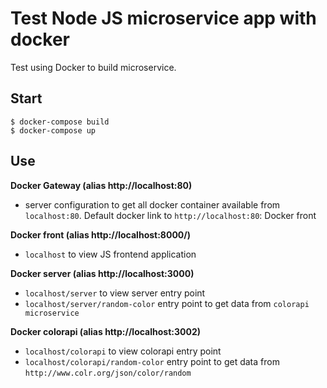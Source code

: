 # Test Node JS microservice app with docker
Test using Docker to build microservice.

## Start
```
$ docker-compose build
$ docker-compose up
```


## Use

<b>Docker Gateway (alias http://localhost:80)</b>
- server configuration to get all docker container available from `localhost:80`. Default docker link to `http://localhost:80`: Docker front

<b>Docker front (alias http://localhost:8000/)</b>
- `localhost` to view JS frontend application

<b>Docker server (alias http://localhost:3000)</b>
- `localhost/server` to view server entry point
- `localhost/server/random-color` entry point to get data from `colorapi microservice`

<b>Docker colorapi (alias http://localhost:3002)</b>
- `localhost/colorapi` to view colorapi entry point
- `localhost/colorapi/random-color` entry point to get data from `http://www.colr.org/json/color/random`
